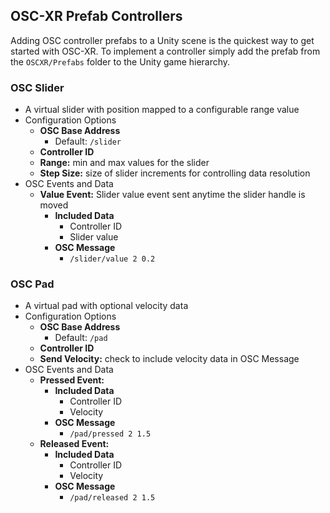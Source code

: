 ## OSC-XR Prefab Controllers

Adding OSC controller prefabs to a Unity scene is the quickest way to get started with OSC-XR. To implement a controller simply add the prefab from the `OSCXR/Prefabs` folder to the Unity game hierarchy.

### OSC Slider

- A virtual slider with position mapped to a configurable range value
- Configuration Options
  - **OSC Base Address**
    - Default: `/slider`
  - **Controller ID**
  - **Range:** min and max values for the slider
  - **Step Size:** size of slider increments for controlling data resolution
- OSC Events and Data
  - **Value Event:** Slider value event sent anytime the slider handle is moved
    - **Included Data**
      - Controller ID
      - Slider value
    - **OSC Message**
      - `/slider/value 2 0.2`

### OSC Pad

- A virtual pad with optional velocity data
- Configuration Options
  - **OSC Base Address**
    - Default: `/pad`
  - **Controller ID**
  - **Send Velocity:** check to include velocity data in OSC Message
- OSC Events and Data
  - **Pressed Event:**
    - **Included Data**
      - Controller ID
      - Velocity
    - **OSC Message**
      - `/pad/pressed 2 1.5`
  - **Released Event:**
    - **Included Data**
      - Controller ID
      - Velocity
    - **OSC Message**
      - `/pad/released 2 1.5`